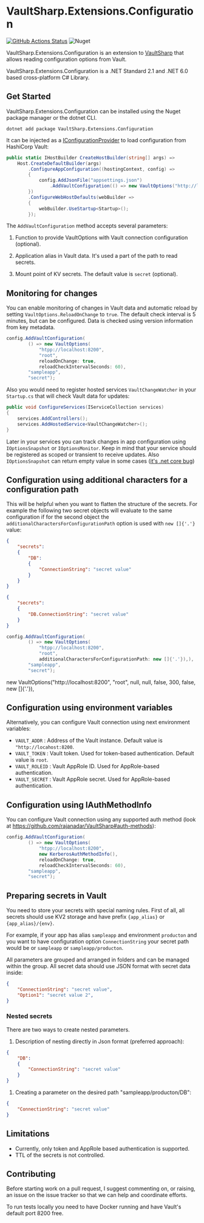 # VaultSharp.Extensions.Configuration

[![GitHub Actions Status](https://github.com/MrZoidberg/VaultSharp.Extensions.Configuration/workflows/Build/badge.svg?branch=master)](https://github.com/MrZoidberg/VaultSharp.Extensions.Configuration/actions) ![Nuget](https://img.shields.io/nuget/v/VaultSharp.Extensions.Configuration)

VaultSharp.Extensions.Configuration is an extension to [VaultSharp](https://github.com/rajanadar/VaultSharp) that allows reading configuration options from Vault.

VaultSharp.Extensions.Configuration is a .NET Standard 2.1 and .NET 6.0 based cross-platform C# Library.

## Get Started

VaultSharp.Extensions.Configuration can be installed using the Nuget package manager or the dotnet CLI.

`dotnet add package VaultSharp.Extensions.Configuration`

It can be injected as a [IConfigurationProvider](https://docs.microsoft.com/en-us/dotnet/api/microsoft.extensions.configuration.iconfigurationprovider?view=dotnet-plat-ext-3.1)
to load configuration from HashiCorp Vault:

```csharp
public static IHostBuilder CreateHostBuilder(string[] args) =>
    Host.CreateDefaultBuilder(args)
        .ConfigureAppConfiguration((hostingContext, config) =>
        {
            config.AddJsonFile("appsettings.json")
                .AddVaultConfiguration(() => new VaultOptions("http://localhost:8200", "root"), "sampleapp", "secret");
        })
        .ConfigureWebHostDefaults(webBuilder =>
        {
            webBuilder.UseStartup<Startup>();
        });
```

The `AddVaultConfiguration` method accepts several parameters:

1. Function to provide VaultOptions with Vault connection configuration (optional).

2. Application alias in Vault data. It's used a part of the path to read secrets.

3. Mount point of KV secrets. The default value is `secret` (optional).

## Monitoring for changes

You can enable monitoring of changes in Vault data and automatic reload by setting `VaultOptions.ReloadOnChange` to `true`.
The default check interval is 5 minutes, but can be configured.
Data is checked using version information from key metadata.

```csharp
config.AddVaultConfiguration(
        () => new VaultOptions(
            "htpp://localhost:8200",
            "root",
            reloadOnChange: true,
            reloadCheckIntervalSeconds: 60),
        "sampleapp",
        "secret");
```

Also you would need to register hosted services `VaultChangeWatcher` in your `Startup.cs` that will check Vault data for updates:

```csharp
public void ConfigureServices(IServiceCollection services)
{
    services.AddControllers();
    services.AddHostedService<VaultChangeWatcher>();
}
```

Later in your services you can track changes in app configuration using `IOptionsSnapshot` or `IOptionsMonitor`.
Keep in mind that your service should be registered as scoped or transient to receive updates.
Also `IOptionsSnapshot` can return empty value in some cases ([it's .net core bug](https://github.com/dotnet/runtime/issues/37860))

## Configuration using additional characters for a configuration path

This will be helpful when you want to flatten the structure of the secrets.
For example the following two secret objects will evaluate to the same configuration if for the second object the `additionalCharactersForConfigurationPath` option is used with `new []{'.'}` value:

```json
{
    "secrets":
    {
        "DB": 
        {
            "ConnectionString": "secret value"
        }
    }
}
```

```json
{
    "secrets":
    {
        "DB.ConnectionString": "secret value" 
    }
}
```

```csharp
config.AddVaultConfiguration(
        () => new VaultOptions(
            "htpp://localhost:8200",
            "root",
            additionalCharactersForConfigurationPath: new []{'.'}),),
        "sampleapp",
        "secret");
```
new VaultOptions("http://localhost:8200", "root", null, null, false, 300, false, new []{'.'}),
## Configuration using environment variables

Alternatively, you can configure Vault connection using next environment variables:

- `VAULT_ADDR` : Address of the Vault instance. Default value is `"http://locahost:8200`.
- `VAULT_TOKEN` : Vault token. Used for token-based authentication. Default value is `root`.
- `VAULT_ROLEID` : Vault AppRole ID. Used for AppRole-based authentication.
- `VAULT_SECRET` : Vault AppRole secret. Used for AppRole-based authentication.

## Configuration using IAuthMethodInfo

You can configure Vault connection using any supported auth method (look at https://github.com/rajanadar/VaultSharp#auth-methods):

```csharp
config.AddVaultConfiguration(
        () => new VaultOptions(
            "htpp://localhost:8200",
            new KerberosAuthMethodInfo(),
            reloadOnChange: true,
            reloadCheckIntervalSeconds: 60),
        "sampleapp",
        "secret");
```

## Preparing secrets in Vault

You need to store your secrets with special naming rules.
First of all, all secrets should use KV2 storage and have prefix `{app_alias}` or `{app_alias}/{env}`.

For example, if your app has alias `sampleapp` and environment `producton` and you want to have configuration option `ConnectionString` your secret path would be or `sampleapp` or `sampleapp/producton`.

All parameters are grouped and arranged in folders and can be managed within the group. All secret data should use JSON format with secret data inside:

```json
{
    "ConnectionString": "secret value",
    "Option1": "secret value 2",
}
```

### Nested secrets

There are two ways to create nested parameters.

1. Description of nesting directly in Json format (preferred approach):

```json
{
    "DB": 
    {
        "ConnectionString": "secret value"
    }
}
```

1. Creating a parameter on the desired path "sampleapp/producton/DB":

```json
{
    "ConnectionString": "secret value"
}
```

## Limitations

- Currently, only token and AppRole based authentication is supported.
- TTL of the secrets is not controlled.

## Contributing

Before starting work on a pull request, I suggest commenting on, or raising, an issue on the issue tracker so that we can help and coordinate efforts.

To run tests locally you need to have Docker running and have Vault's default port 8200 free.
